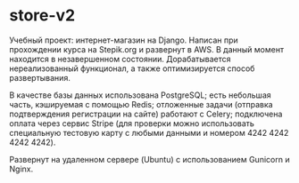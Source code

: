 # store-v2

Учебный проект: интернет-магазин на Django. Написан при прохождении курса на Stepik.org и развернут в AWS. В данный момент находится в незавершенном состоянии. Дорабатывается нереализованный функционал, а также оптимизируется способ развертывания.

В качестве базы данных использована PostgreSQL; есть небольшая часть, кэшируемая с помощью Redis; отложенные задачи (отправка подтверждения регистрации на сайте) работают с Celery; подключена оплата через сервис Stripe (для проверки можно использовать специальную тестовую карту с любыми данными и номером 4242 4242 4242 4242).

Развернут на удаленном сервере (Ubuntu) с использованием Gunicorn и Nginx.
